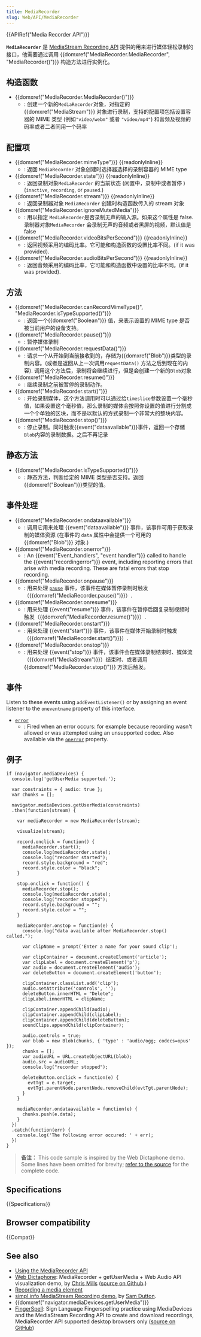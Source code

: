 ```yaml
---
title: MediaRecorder
slug: Web/API/MediaRecorder
---
```


{{APIRef("Media Recorder API")}}

**`MediaRecorder`** 是 [MediaStream Recording API](/zh-CN/docs/Web/API/MediaStream_Recording_API) 提供的用来进行媒体轻松录制的接口，他需要通过调用 {{domxref("MediaRecorder.MediaRecorder", "MediaRecorder()")}} 构造方法进行实例化。

## 构造函数

- {{domxref("MediaRecorder.MediaRecorder()")}}
  - : 创建一个新的`MediaRecorder`对象，对指定的{{domxref("MediaStream")}} 对象进行录制，支持的配置项包括设置容器的 MIME 类型 (例如`"video/webm"` 或者 `"video/mp4"`) 和音频及视频的码率或者二者同用一个码率

## 配置项

- {{domxref("MediaRecorder.mimeType")}} {{readonlyInline}}
  - : 返回 `MediaRecorder` 对象创建时选择器选择的录制容器的 MIME type
- {{domxref("MediaRecorder.state")}} {{readonlyInline}}
  - : 返回录制对象`MediaRecorder` 的当前状态 (闲置中，录制中或者暂停 ) (`inactive`, `recording`, or `paused`.)
- {{domxref("MediaRecorder.stream")}} {{readonlyInline}}
  - : 返回录制器对象 `MediaRecorder` 创建时构造函数传入的 stream 对象
- {{domxref("MediaRecorder.ignoreMutedMedia")}}
  - : 用以指定 `MediaRecorder`是否录制无声的输入源。如果这个属性是 false. 录制器对象`MediaRecorder` 会录制无声的音频或者黑屏的视频，默认值是 false
- {{domxref("MediaRecorder.videoBitsPerSecond")}} {{readonlyInline}}
  - : 返回视频采用的编码比率。它可能和构造函数的设置比率不同。(if it was provided).
- {{domxref("MediaRecorder.audioBitsPerSecond")}} {{readonlyInline}}
  - : 返回音频采用的编码比率，它可能和构造函数中设置的比率不同。(if it was provided).

## 方法

- {{domxref("MediaRecorder.canRecordMimeType()", "MediaRecorder.isTypeSupported()")}}
  - : 返回一个{{domxref("Boolean")}} 值，来表示设置的 MIME type 是否被当前用户的设备支持。
- {{domxref("MediaRecorder.pause()")}}
  - : 暂停媒体录制
- {{domxref("MediaRecorder.requestData()")}}
  - : 请求一个从开始到当前接收到的，存储为{{domxref("Blob")}}类型的录制内容。(或者是返回从上一次调用`requestData()` 方法之后到现在的内容). 调用这个方法后，录制将会继续进行，但是会创建一个新的`Blob`对象
- {{domxref("MediaRecorder.resume()")}}
  - : 继续录制之前被暂停的录制动作。
- {{domxref("MediaRecorder.start()")}}
  - : 开始录制媒体，这个方法调用时可以通过给`timeslice`参数设置一个毫秒值，如果设置这个毫秒值，那么录制的媒体会按照你设置的值进行分割成一个个单独的区块，而不是以默认的方式录制一个非常大的整块内容。
- {{domxref("MediaRecorder.stop()")}}
  - : 停止录制。同时触发{{event("dataavailable")}}事件，返回一个存储`Blob`内容的录制数据。之后不再记录

## 静态方法

- {{domxref("MediaRecorder.isTypeSupported()")}}
  - : 静态方法，判断给定的 MIME 类型是否支持。返回{{domxref("Boolean")}}类型的值。

## 事件处理

- {{domxref("MediaRecorder.ondataavailable")}}
  - : 调用它用来处理 {{event("dataavailable")}} 事件，该事件可用于获取录制的媒体资源 (在事件的 `data` 属性中会提供一个可用的 {{domxref("Blob")}} 对象.)
- {{domxref("MediaRecorder.onerror")}}
  - : An {{event("Event_handlers", "event handler")}} called to handle the {{event("recordingerror")}} event, including reporting errors that arise with media recording. These are fatal errors that stop recording.
- {{domxref("MediaRecorder.onpause")}}
  - : 用来处理 [`pause`](/zh-CN/docs/Web/API/HTMLMediaElement/pause_event) 事件，该事件在媒体暂停录制时触发（{{domxref("MediaRecorder.pause()")}}）.
- {{domxref("MediaRecorder.onresume")}}
  - : 用来处理 {{event("resume")}} 事件，该事件在暂停后回复录制视频时触发（{{domxref("MediaRecorder.resume()")}}）.
- {{domxref("MediaRecorder.onstart")}}
  - : 用来处理 {{event("start")}} 事件，该事件在媒体开始录制时触发（{{domxref("MediaRecorder.start()")}}）.
- {{domxref("MediaRecorder.onstop")}}
  - : 用来处理 {{event("stop")}} 事件，该事件会在媒体录制结束时、媒体流（{{domxref("MediaStream")}}）结束时、或者调用{{domxref("MediaRecorder.stop()")}} 方法后触发。

## 事件

Listen to these events using `addEventListener()` or by assigning an event listener to the `oneventname` property of this interface.

- [`error`](/zh-CN/docs/Web/API/MediaRecorder/error_event)
  - : Fired when an error occurs: for example because recording wasn't allowed or was attempted using an unsupported codec.
    Also available via the [`onerror`](/zh-CN/docs/Web/API/MediaRecorder/onerror) property.

## 例子

```
if (navigator.mediaDevices) {
  console.log('getUserMedia supported.');

  var constraints = { audio: true };
  var chunks = [];

  navigator.mediaDevices.getUserMedia(constraints)
  .then(function(stream) {

    var mediaRecorder = new MediaRecorder(stream);

    visualize(stream);

    record.onclick = function() {
      mediaRecorder.start();
      console.log(mediaRecorder.state);
      console.log("recorder started");
      record.style.background = "red";
      record.style.color = "black";
    }

    stop.onclick = function() {
      mediaRecorder.stop();
      console.log(mediaRecorder.state);
      console.log("recorder stopped");
      record.style.background = "";
      record.style.color = "";
    }

    mediaRecorder.onstop = function(e) {
      console.log("data available after MediaRecorder.stop() called.");

      var clipName = prompt('Enter a name for your sound clip');

      var clipContainer = document.createElement('article');
      var clipLabel = document.createElement('p');
      var audio = document.createElement('audio');
      var deleteButton = document.createElement('button');

      clipContainer.classList.add('clip');
      audio.setAttribute('controls', '');
      deleteButton.innerHTML = "Delete";
      clipLabel.innerHTML = clipName;

      clipContainer.appendChild(audio);
      clipContainer.appendChild(clipLabel);
      clipContainer.appendChild(deleteButton);
      soundClips.appendChild(clipContainer);

      audio.controls = true;
      var blob = new Blob(chunks, { 'type' : 'audio/ogg; codecs=opus' });
      chunks = [];
      var audioURL = URL.createObjectURL(blob);
      audio.src = audioURL;
      console.log("recorder stopped");

      deleteButton.onclick = function(e) {
        evtTgt = e.target;
        evtTgt.parentNode.parentNode.removeChild(evtTgt.parentNode);
      }
    }

    mediaRecorder.ondataavailable = function(e) {
      chunks.push(e.data);
    }
  })
  .catch(function(err) {
    console.log('The following error occured: ' + err);
  })
}
```

> **备注：** This code sample is inspired by the Web Dictaphone demo. Some lines have been omitted for brevity; [refer to the source](https://github.com/mdn/web-dictaphone/) for the complete code.

## Specifications

{{Specifications}}

## Browser compatibility

{{Compat}}

## See also

- [Using the MediaRecorder API](/zh-CN/docs/Web/API/MediaRecorder_API/Using_the_MediaRecorder_API)
- [Web Dictaphone](https://mdn.github.io/web-dictaphone/): MediaRecorder + getUserMedia + Web Audio API visualization demo, by [Chris Mills](https://twitter.com/chrisdavidmills) ([source on Github](https://github.com/mdn/web-dictaphone/).)
- [Recording a media element](/zh-CN/docs/Web/API/MediaStream_Recording_API/Recording_a_media_element)
- [simpl.info MediaStream Recording demo](https://simpl.info/mediarecorder/), by [Sam Dutton](https://twitter.com/sw12).
- {{domxref("navigator.mediaDevices.getUserMedia")}}
- [FingerSpell](https://www.fingerspell.org/): Sign Language Fingerspelling practice using MediaDevices and the MediaStream Recording API to create and download recordings, MediaRecorder API supported desktop browsers only ([source on GitHub](https://github.com/chrisjohndigital/CameraCaptureJS))
